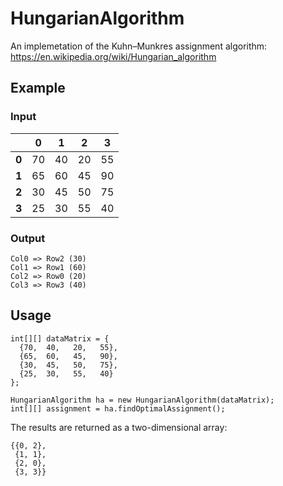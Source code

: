 # HungarianAlgorithm
An implemetation of the Kuhn–Munkres assignment algorithm:
https://en.wikipedia.org/wiki/Hungarian_algorithm

## Example
### Input 
|  | 0 | 1 | 2 | 3|
|----|----|----|----|----|
|**0** |70 | 40 | 20 | 55|
|**1**|65 | 60 | 45 | 90| 
|**2**|30 | 45 | 50 | 75|
|**3**|25 | 30 | 55 | 40|

### Output
```
Col0 => Row2 (30)
Col1 => Row1 (60)
Col2 => Row0 (20)
Col3 => Row3 (40)
```

## Usage
```
int[][] dataMatrix = {
  {70,  40,   20,   55},
  {65,  60,   45,   90},
  {30,  45,   50,   75},
  {25,  30,   55,   40}
};  

HungarianAlgorithm ha = new HungarianAlgorithm(dataMatrix);
int[][] assignment = ha.findOptimalAssignment();
```
The results are returned as a two-dimensional array:
```
{{0, 2},
 {1, 1},
 {2, 0},
 {3, 3}}
```
